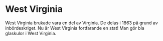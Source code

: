 # West Virginia

West Virginia brukade vara en del av Virginia. De delas i 1863 på grund av
inbördeskriget. Nu är West Virginia fortfarande en stat! Man gör bla glaskulor i
West Virginia.
